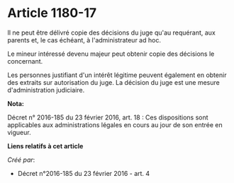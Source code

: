 # Article 1180-17

Il ne peut être délivré copie des décisions du juge qu'au requérant, aux parents et, le cas échéant, à l'administrateur ad
hoc. 

Le mineur intéressé devenu majeur peut obtenir copie des décisions le concernant. 

Les personnes justifiant d'un intérêt légitime peuvent également en obtenir des extraits sur autorisation du juge. La
décision du juge est une mesure d'administration judiciaire.

**Nota:**

Décret n° 2016-185 du 23 février 2016, art. 18 : Ces dispositions sont applicables aux administrations légales en cours au
jour de son entrée en vigueur.

**Liens relatifs à cet article**

_Créé par_:

  - Décret n°2016-185 du 23 février 2016 - art. 4
